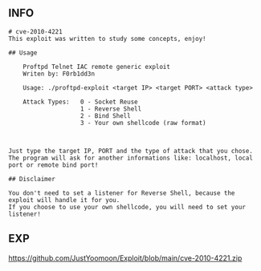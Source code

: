 INFO
----

    # cve-2010-4221
    This exploit was written to study some concepts, enjoy!

    ## Usage

        Proftpd Telnet IAC remote generic exploit
        Writen by: F0rb1dd3n

        Usage: ./proftpd-exploit <target IP> <target PORT> <attack type>

        Attack Types:   0 - Socket Reuse
                        1 - Reverse Shell
                        2 - Bind Shell
                        3 - Your own shellcode (raw format)



    Just type the target IP, PORT and the type of attack that you chose. The program will ask for another informations like: localhost, local port or remote bind port!

    ## Disclaimer

    You don't need to set a listener for Reverse Shell, because the exploit will handle it for you.
    If you choose to use your own shellcode, you will need to set your listener!

EXP
---

<https://github.com/JustYoomoon/Exploit/blob/main/cve-2010-4221.zip>
